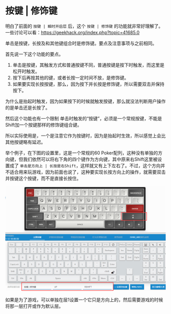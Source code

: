# 按键 | 修饰键

明白了前面的 `按键 | 瞬时开启层` 后，这个 `按键 | 修饰键` 的功能就非常好理解了。  
一些讨论可以看：https://geekhack.org/index.php?topic=41685.0

单击是按键，长按及和其他键组合时是修饰键。要点及注意事项与之前相同。

首先说一下这个功能的要点。
  1. 单击是按键，其触发方式和普通按键不同，普通按键是按下时触发，而这里是松开时触发。
  2. 按下后再按其他的键，或者长按一定时间不放，是修饰键。
  3. 如果要实现长按按键，那么，因为按下并长按是修饰键，所以需要双击并保持按下。

为什么是抬起时触发，因为如果按下的时候就触发按键，那么就没法判断用户操作的是单击还是长按了。

然后这个功能也有一个限制
  单击时触发的“按键”，必须是一个常规按键，不能是Shift加一个按键那样的修饰键组合键。  
  
所以实际使用是，一个是注意它作为按键时，因为是抬起时生效，所以感觉上会比其他按键略有延迟。

举个例子，在下图的设置里，这是一个常规的60 Poker配列，这种没有单独的方向键，但我们依然可以将右下角的四个键作为方向键，其中原来右Shift这里被设置成了 `单击是方向上 | 长按是右Shift`，这样就又有上下左右了。不过，这个方向并不适合用来玩游戏，因为前面也说了，这种要实现长按方向上的操作，就需要双击并按键这个按键，而不是直接长按住。 

![|660](assets/mods-tap-key-01.png)

如果是为了游戏，可以单独在层1设置一个它只是方向上的，然后需要游戏的时候将那一层打开或作为默认层。